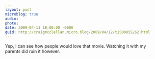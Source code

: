 ```yaml
---
layout: post
microblog: true
audio: 
photo: 
date: 2009-04-11 18:00:00 -0600
guid: http://craigmcclellan.micro.blog/2009/04/12/t1500855262.html
---
```

Yep, I can see how people would love that movie.  Watching it with my parents did ruin it however.
